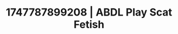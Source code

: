 ---
categories:
- Tan lines & lingerie
- Consent-based play
- Flushed skin
- NSFW role reversal
- Mask kink
image: /assets/images/1747787899208.jpg
layout: post
seo:
  description: Featured content with exclusive ABDL Play, Scat Fetish. HD images available.
  keywords: ABDL Play, Scat Fetish
  og_image: /assets/images/1747787899208.jpg
  schema_type: VisualArtwork
tags:
- ABDL Play
- Scat Fetish
- '#1747787899208'
title: 1747787899208 | ABDL Play Scat Fetish
---